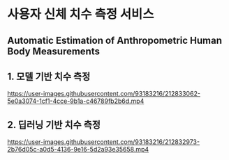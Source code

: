 # 사용자 신체 치수 측정 서비스
## Automatic Estimation of Anthropometric Human Body Measurements

## 1. 모델 기반 치수 측정

https://user-images.githubusercontent.com/93183216/212833062-5e0a3074-1cf1-4cce-9b1a-c46789fb2b6d.mp4


## 2. 딥러닝 기반 치수 측정

https://user-images.githubusercontent.com/93183216/212832973-2b76d05c-a0d5-4136-9e16-5d2a93e35658.mp4

